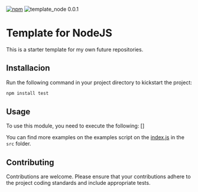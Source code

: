 [![npm](https://img.shields.io/npm/v/template_node.svg)](https://www.npmjs.com/package/template_node) ![template_node 0.0.1](https://img.shields.io/badge/template_node-0.0.1-brightgreen.svg)

# Template for NodeJS

This is a starter template for my own future repositories.

## Installacion

Run the following command in your project directory to kickstart the project:

```bash
npm install test
```

## Usage

To use this module, you need to execute the following: []

You can find more examples on the examples script on the [index.js](src/index.js) in the `src` folder.

## Contributing

Contributions are welcome. Please ensure that your contributions adhere to the project coding standards and include appropriate tests.
